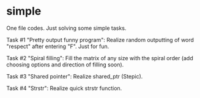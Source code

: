 # simple
One file codes. Just solving some simple tasks.

Task #1 "Pretty output funny program": Realize random outputting of word "respect" after entering "F". Just for fun.

Task #2 "Spiral filling": Fill the matrix of any size with the spiral order (add choosing options and direction of filling soon).

Task #3 "Shared pointer": Realize shared_ptr (Stepic).

Task #4 "Strstr": Realize quick strstr function.
